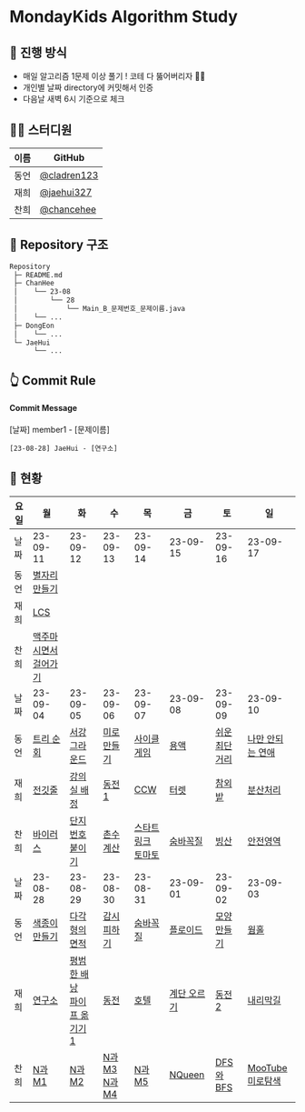 # MondayKids Algorithm Study

## 🥇 진행 방식

- 매일 알고리즘 1문제 이상 풀기 ! 코테 다 뚫어버리자 👊🏻
- 개인별 날짜 directory에 커밋해서 인증
- 다음날 새벽 6시 기준으로 체크

## 👨‍💻 스터디원

| 이름 | GitHub                                       |
| ---- | -------------------------------------------- |
| 동언 | [@cladren123](https://github.com/cladren123) |
| 재희 | [@jaehui327](https://github.com/jaehui327)   |
| 찬희 | [@chancehee](https://github.com/chancehee)   |

## 📑 Repository 구조

```bash
Repository
 ├─ README.md
 ├─ ChanHee
 │    └── 23-08
 │        └── 28
 │            └── Main_B_문제번호_문제이름.java
 │    └── ...
 ├─ DongEon
 │    └── ...
 └─ JaeHui
      └── ...
```

## 👆 Commit Rule

#### Commit Message

[날짜] member1 - [문제이름]

```
[23-08-28] JaeHui - [연구소]
```

## 📝 현황

| 요일 | 월                                                    | 화                                                           | 수                                                           | 목                                                           | 금                                                  | 토                                                     | 일                                                           |
| ---- | ----------------------------------------------------- | ------------------------------------------------------------ | ------------------------------------------------------------ | ------------------------------------------------------------ | --------------------------------------------------- | ------------------------------------------------------ | ------------------------------------------------------------ |
| 날짜 | 23-09-11                                              | 23-09-12                                                     | 23-09-13                                                     | 23-09-14                                                     | 23-09-15                                            | 23-09-16                                               | 23-09-17                                                     |
| 동언 | [별자리 만들기](https://www.acmicpc.net/problem/4386) |                                                              |                                                              |                                                              |                                                     |                                                        |                                                              |
| 재희 | [LCS](https://www.acmicpc.net/problem/9251)           |                                                              |                                                              |                                                              |                                                     |                                                        |                                                              |
| 찬희 | [맥주마시면서걸어가기](https://www.acmicpc.net/problem/9205)                                                     |                                                              |                                                              |                                                              |                                                     |                                                        |                                                              |
| 날짜 | 23-09-04                                              | 23-09-05                                                     | 23-09-06                                                     | 23-09-07                                                     | 23-09-08                                            | 23-09-09                                               | 23-09-10                                                     |
| 동언 | [트리 순회](https://www.acmicpc.net/problem/1991)     | [서강그라운드](https://www.acmicpc.net/problem/14938)        | [미로만들기](https://www.acmicpc.net/problem/2665)           | [사이클 게임](https://www.acmicpc.net/problem/20040)         | [용액](https://www.acmicpc.net/problem/2467)        | [쉬운 최단거리](https://www.acmicpc.net/problem/14940) | [나만 안되는 연애](https://www.acmicpc.net/problem/14621)    |
| 재희 | [전깃줄](https://www.acmicpc.net/problem/2565)        | [강의실 배정](https://www.acmicpc.net/problem/11000)         | [동전 1](https://www.acmicpc.net/problem/2293)               | [CCW](https://www.acmicpc.net/problem/11758)                 | [터렛](https://www.acmicpc.net/problem/1002)        | [참외밭](https://www.acmicpc.net/problem/2477)         | [분산처리](https://www.acmicpc.net/problem/1009)             |
| 찬희 | [바이러스](https://www.acmicpc.net/problem/2606)      | [단지번호붙이기](https://www.acmicpc.net/problem/2667)       | [촌수계산](https://www.acmicpc.net/problem/2644)             | [스타트링크](https://www.acmicpc.net/problem/5014)<br>[토마토](https://www.acmicpc.net/problem/7569) | [숨바꼭질](https://www.acmicpc.net/problem/1697)    | [빙산](https://www.acmicpc.net/problem/2573)           | [안전영역](https://www.acmicpc.net/problem/2468)             |
| 날짜 | 23-08-28                                              | 23-08-29                                                     | 23-08-30                                                     | 23-08-31                                                     | 23-09-01                                            | 23-09-02                                               | 23-09-03                                                     |
| 동언 | [색종이 만들기](https://www.acmicpc.net/problem/2630) | [다각형의 면적](https://www.acmicpc.net/problem/2166)        | [감시 피하기](https://www.acmicpc.net/problem/18428)         | [숨바꼭질](https://www.acmicpc.net/problem/13549)            | [플로이드](https://www.acmicpc.net/problem/11404)   | [모양 만들기](https://www.acmicpc.net/problem/16932)   | [웜홀](https://www.acmicpc.net/problem/1865)                 |
| 재희 | [연구소](https://www.acmicpc.net/problem/14502)       | [평범한 배낭](https://www.acmicpc.net/problem/12865)<br>[파이프 옮기기 1](https://www.acmicpc.net/problem/17070) | [동전](https://www.acmicpc.net/problem/9084)                 | [호텔](https://www.acmicpc.net/problem/1106)                 | [계단 오르기](https://www.acmicpc.net/problem/2579) | [동전 2](https://www.acmicpc.net/problem/2294)         | [내리막길](https://www.acmicpc.net/problem/1520)             |
| 찬희 | [N과M1](https://www.acmicpc.net/problem/15649)        | [N과M2](https://www.acmicpc.net/problem/15650)               | [N과M3](https://www.acmicpc.net/problem/15651)<br>[N과M4](https://www.acmicpc.net/problem/15652) | [N과M5](https://www.acmicpc.net/problem/15654)               | [NQueen](https://www.acmicpc.net/problem/9663)      | [DFS와BFS](https://www.acmicpc.net/problem/1260)       | [MooTube](https://www.acmicpc.net/problem/15591)<br>[미로탐색](https://www.acmicpc.net/problem/2178) |
